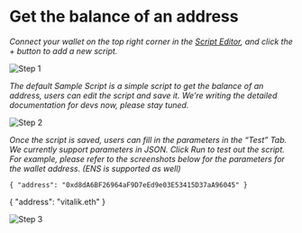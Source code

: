 # Get the balance of an address

_Connect your wallet on the top right corner in the_ [_Script Editor_](https://dev.compassdao.io/editor)_, and click the + button to add a new script._

![Step 1](https://lh6.googleusercontent.com/XntNWzwngatyDHcdgzu-9MOBUQatP8GMOIBC3foiuHB7Kfkgw9Kd3axg8BWA\_-ud081oIRdvHCoT6p57pnmzV9\_BZ4BDWcfN9kqKKk4ZtIdZrWdYJQQg5zKbzkV\_A54-Xs5GrqAp)

_The default Sample Script is a simple script to get the balance of an address, users can edit the script and save it. We’re writing the detailed documentation for devs now, please stay tuned._

![Step 2](https://lh6.googleusercontent.com/sSFWrj8ICHm7B53n\_ioVGc6ncmnMaEiAx2WPpXwk-2e0hICQwhy62FPwI5-cr-gWyl2zJk5R8NoT3EHpEN0pKccJpXZVX1HPZ7\_w1O\_RLznJmvI7S\_lgNGJnCtXURHAPxs7uyBrx)

_Once the script is saved, users can fill in the parameters in the “Test” Tab. We currently support parameters in JSON. Click Run to test out the script. For example, please refer to the screenshots below for the parameters for the wallet address. (ENS is supported as well)_&#x20;

`{ "address": "0xd8dA6BF26964aF9D7eEd9e03E53415D37aA96045" }`

&#x20;{ "address": "vitalik.eth" }

![Step 3](https://lh5.googleusercontent.com/mjmemwsF1jZb6CJkR2vMTUfiBNiKGqoauAn2CaFiVI3P0vWgCL6W2Z2WkS6KABCgLx2RvNk-JrtOgIx0TGNxOegj52SKCXSFHCTExHBuP0wiT0mRV9qep7rh3C1tRVdio-Mm31mm)
